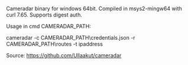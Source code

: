 Cameradar binary for windows 64bit. Compiled in msys2-mingw64 with curl 7.65. Supports digest auth.

Usage in cmd CAMERADAR_PATH:

cameradar -c CAMERADAR_PATH\credentials.json -r CAMERADAR_PATH\routes -t ipaddress


Source: https://github.com/Ullaakut/cameradar
